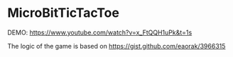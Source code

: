 # MicroBitTicTacToe

DEMO: https://www.youtube.com/watch?v=x_FtQQH1uPk&t=1s

The logic of the game is based on https://gist.github.com/eaorak/3966315

